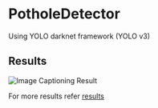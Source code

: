 # PotholeDetector
Using YOLO darknet framework (YOLO v3)

## Results
![Image Captioning Result](https://github.com/KaustubhKekre/PotholeDetector/blob/master/result1.jpg?raw=true)


For more results refer [results](https://github.com/KaustubhKekre/PotholeDetector/blob/master/results.pdf)
